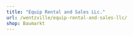 ```yaml
---
title: "Equip Rental and Sales LLc."
url: /wentzville/equip-rental-and-sales-llc/
shop: Baumarkt
---
```

